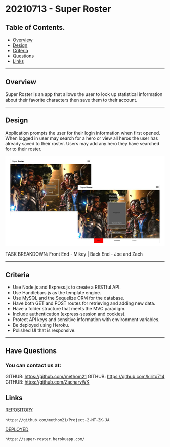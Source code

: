 # 20210713 - Super Roster

 ## Table of Contents.
 * [Overview](#overview)
 * [Design](#overview)
 * [Criteria](#criteria)
 * [Questions](#have-questions)
 * [Links](#links)
---


## Overview 
Super Roster is an app that allows the user to look up statistical information about their favorite characters then save them to their account. 


---
## Design
Application prompts the user for their login information when first opened.
When logged in user may search for a hero or view all heros the user has already saved to their roster.
Users may add any hero they have searched for to their roster.


![image](/public/img/Project-02.png)


TASK BREAKDOWN: Front End - Mikey | Back End - Joe and Zach


---
## Criteria
* Use Node.js and Express.js to create a RESTful API.
* Use Handlebars.js as the template engine.
* Use MySQL and the Sequelize ORM for the database.
* Have both GET and POST routes for retrieving and adding new data.
* Have a folder structure that meets the MVC paradigm.
* Include authentication (express-session and cookies).
* Protect API keys and sensitive information with environment variables.
* Be deployed using Heroku.
* Polished UI that is responsive.

---
## Have Questions
### You can contact us at:

GITHUB: <https://github.com/methom21>
GITHUB: <https://github.com/kirito714>
GITHUB: <https://github.com/ZacharyWK>

## Links
[REPOSITORY](https://github.com/methom21/Project-2-MT-ZK-JA)
```
https://github.com/methom21/Project-2-MT-ZK-JA
```

[DEPLOYED](https://super-roster.herokuapp.com/)
```
https://super-roster.herokuapp.com/
```
                                                                                

